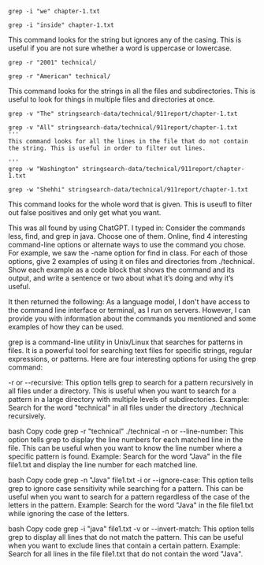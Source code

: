 ```
grep -i "we" chapter-1.txt
```

```
grep -i "inside" chapter-1.txt
```

This command looks for the string but ignores any of the casing. This is useful if you are not sure whether a word is uppercase or lowercase.

```
grep -r "2001" technical/
```
```
grep -r "American" technical/
```

This command looks for the strings in all the files and subdirectories. This is useful to look for things in multiple files and directories at once.

```
grep -v "The" stringsearch-data/technical/911report/chapter-1.txt
```
```
grep -v "All" stringsearch-data/technical/911report/chapter-1.txt
'''
This command looks for all the lines in the file that do not contain the string. This is useful in order to filter out lines.

'''
grep -w "Washington" stringsearch-data/technical/911report/chapter-1.txt
```
```
grep -w "Shehhi" stringsearch-data/technical/911report/chapter-1.txt
```
This command looks for the whole word that is given. This is useufl to filter out false positives and only get what you want.


This was all found by using ChatGPT.
I typed in:
Consider the commands less, find, and grep in java. Choose one of them. Online, find 4 interesting command-line options or alternate ways to use the command you chose. For example, we saw the -name option for find in class. For each of those options, give 2 examples of using it on files and directories from ./technical. Show each example as a code block that shows the command and its output, and write a sentence or two about what it’s doing and why it’s useful.

It then returned the following:
As a language model, I don't have access to the command line interface or terminal, as I run on servers. However, I can provide you with information about the commands you mentioned and some examples of how they can be used.

grep is a command-line utility in Unix/Linux that searches for patterns in files. It is a powerful tool for searching text files for specific strings, regular expressions, or patterns. Here are four interesting options for using the grep command:

-r or --recursive: This option tells grep to search for a pattern recursively in all files under a directory. This is useful when you want to search for a pattern in a large directory with multiple levels of subdirectories.
Example: Search for the word "technical" in all files under the directory ./technical recursively.

bash
Copy code
grep -r "technical" ./technical
-n or --line-number: This option tells grep to display the line numbers for each matched line in the file. This can be useful when you want to know the line number where a specific pattern is found.
Example: Search for the word "Java" in the file file1.txt and display the line number for each matched line.

bash
Copy code
grep -n "Java" file1.txt
-i or --ignore-case: This option tells grep to ignore case sensitivity while searching for a pattern. This can be useful when you want to search for a pattern regardless of the case of the letters in the pattern.
Example: Search for the word "Java" in the file file1.txt while ignoring the case of the letters.

bash
Copy code
grep -i "java" file1.txt
-v or --invert-match: This option tells grep to display all lines that do not match the pattern. This can be useful when you want to exclude lines that contain a certain pattern.
Example: Search for all lines in the file file1.txt that do not contain the word "Java".
